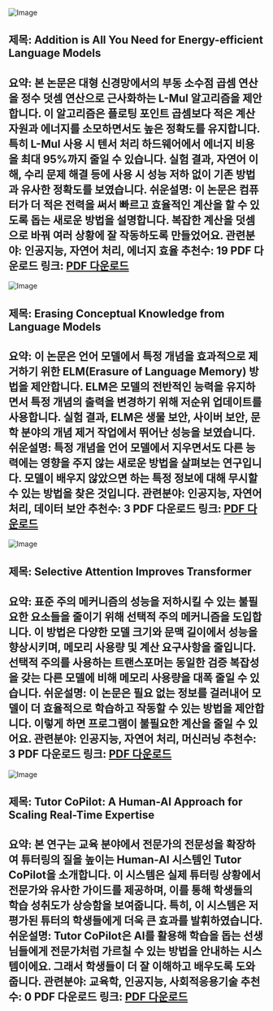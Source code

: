 ![Image](https://cdn-thumbnails.huggingface.co/social-thumbnails/papers/2410.00907.png)
## 제목: Addition is All You Need for Energy-efficient Language Models
**요약**: 본 논문은 대형 신경망에서의 부동 소수점 곱셈 연산을 정수 덧셈 연산으로 근사화하는 L-Mul 알고리즘을 제안합니다. 이 알고리즘은 플로팅 포인트 곱셈보다 적은 계산 자원과 에너지를 소모하면서도 높은 정확도를 유지합니다. 특히 L-Mul 사용 시 텐서 처리 하드웨어에서 에너지 비용을 최대 95%까지 줄일 수 있습니다. 실험 결과, 자연어 이해, 수리 문제 해결 등에 사용 시 성능 저하 없이 기존 방법과 유사한 정확도를 보였습니다.
**쉬운설명**: 이 논문은 컴퓨터가 더 적은 전력을 써서 빠르고 효율적인 계산을 할 수 있도록 돕는 새로운 방법을 설명합니다. 복잡한 계산을 덧셈으로 바꿔 여러 상황에 잘 작동하도록 만들었어요.
**관련분야**: 인공지능, 자연어 처리, 에너지 효율
**추천수**: 19
**PDF 다운로드 링크**: [PDF 다운로드](https://arxiv.org/pdf/2410.00907)
---

![Image](https://cdn-thumbnails.huggingface.co/social-thumbnails/papers/2410.02760.png)
## 제목: Erasing Conceptual Knowledge from Language Models
**요약**: 이 논문은 언어 모델에서 특정 개념을 효과적으로 제거하기 위한 ELM(Erasure of Language Memory) 방법을 제안합니다. ELM은 모델의 전반적인 능력을 유지하면서 특정 개념의 출력을 변경하기 위해 저순위 업데이트를 사용합니다. 실험 결과, ELM은 생물 보안, 사이버 보안, 문학 분야의 개념 제거 작업에서 뛰어난 성능을 보였습니다.
**쉬운설명**: 특정 개념을 언어 모델에서 지우면서도 다른 능력에는 영향을 주지 않는 새로운 방법을 살펴보는 연구입니다. 모델이 배우지 않았으면 하는 특정 정보에 대해 무시할 수 있는 방법을 찾은 것입니다.
**관련분야**: 인공지능, 자연어 처리, 데이터 보안
**추천수**: 3
**PDF 다운로드 링크**: [PDF 다운로드](https://arxiv.org/pdf/2410.02760)
---

![Image](https://cdn-thumbnails.huggingface.co/social-thumbnails/papers/2410.02703.png)
## 제목: Selective Attention Improves Transformer
**요약**: 표준 주의 메커니즘의 성능을 저하시킬 수 있는 불필요한 요소들을 줄이기 위해 선택적 주의 메커니즘을 도입합니다. 이 방법은 다양한 모델 크기와 문맥 길이에서 성능을 향상시키며, 메모리 사용량 및 계산 요구사항을 줄입니다. 선택적 주의를 사용하는 트랜스포머는 동일한 검증 복잡성을 갖는 다른 모델에 비해 메모리 사용량을 대폭 줄일 수 있습니다.
**쉬운설명**: 이 논문은 필요 없는 정보를 걸러내어 모델이 더 효율적으로 학습하고 작동할 수 있는 방법을 제안합니다. 이렇게 하면 프로그램이 불필요한 계산을 줄일 수 있어요.
**관련분야**: 인공지능, 자연어 처리, 머신러닝
**추천수**: 3
**PDF 다운로드 링크**: [PDF 다운로드](https://arxiv.org/pdf/2410.02703)
---

![Image](https://cdn-thumbnails.huggingface.co/social-thumbnails/papers/2410.03017.png)
## 제목: Tutor CoPilot: A Human-AI Approach for Scaling Real-Time Expertise
**요약**: 본 연구는 교육 분야에서 전문가의 전문성을 확장하여 튜터링의 질을 높이는 Human-AI 시스템인 Tutor CoPilot을 소개합니다. 이 시스템은 실제 튜터링 상황에서 전문가와 유사한 가이드를 제공하며, 이를 통해 학생들의 학습 성취도가 상승함을 보여줍니다. 특히, 이 시스템은 저평가된 튜터의 학생들에게 더욱 큰 효과를 발휘하였습니다.
**쉬운설명**: Tutor CoPilot은 AI를 활용해 학습을 돕는 선생님들에게 전문가처럼 가르칠 수 있는 방법을 안내하는 시스템이에요. 그래서 학생들이 더 잘 이해하고 배우도록 도와줍니다.
**관련분야**: 교육학, 인공지능, 사회적응용기술
**추천수**: 0
**PDF 다운로드 링크**: [PDF 다운로드](https://arxiv.org/pdf/2410.03017)
---